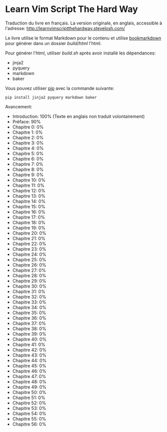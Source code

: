 Learn Vim Script The Hard Way
=============================

Traduction du livre en français. La version originale, en anglais, accessible à
l'adresse: http://learnvimscriptthehardway.stevelosh.com/

Le livre utilise le format Markdown pour le contenu et utilise
[bookmarkdown](https://github.com/sjl/bookmarkdown) pour générer dans un dossier
*build/html* l'html.

Pour générer l'html, utiliser *build.sh* après avoir installé les dépendances:
* jinja2
* pyquery
* markdown
* baker

Vous pouvez utiliser [pip](https://pypi.python.org/pypi/pip) avec la commande
suivante:

```
pip install jinja2 pyquery markdown baker
```

Avancement:

* Introduction: 100% (Texte en anglais non traduit volontairement)
* Préface: 90%
* Chapitre 0: 0%
* Chapitre 1: 0%
* Chapitre 2: 0%
* Chapitre 3: 0%
* Chapitre 4: 0%
* Chapitre 5: 0%
* Chapitre 6: 0%
* Chapitre 7: 0%
* Chapitre 8: 0%
* Chapitre 9: 0%
* Chapitre 10: 0%
* Chapitre 11: 0%
* Chapitre 12: 0%
* Chapitre 13: 0%
* Chapitre 14: 0%
* Chapitre 15: 0%
* Chapitre 16: 0%
* Chapitre 17: 0%
* Chapitre 18: 0%
* Chapitre 19: 0%
* Chapitre 20: 0%
* Chapitre 21: 0%
* Chapitre 22: 0%
* Chapitre 23: 0%
* Chapitre 24: 0%
* Chapitre 25: 0%
* Chapitre 26: 0%
* Chapitre 27: 0%
* Chapitre 28: 0%
* Chapitre 29: 0%
* Chapitre 30: 0%
* Chapitre 31: 0%
* Chapitre 32: 0%
* Chapitre 33: 0%
* Chapitre 34: 0%
* Chapitre 35: 0%
* Chapitre 36: 0%
* Chapitre 37: 0%
* Chapitre 38: 0%
* Chapitre 39: 0%
* Chapitre 40: 0%
* Chapitre 41: 0%
* Chapitre 42: 0%
* Chapitre 43: 0%
* Chapitre 44: 0%
* Chapitre 45: 0%
* Chapitre 46: 0%
* Chapitre 47: 0%
* Chapitre 48: 0%
* Chapitre 49: 0%
* Chapitre 50: 0%
* Chapitre 51: 0%
* Chapitre 52: 0%
* Chapitre 53: 0%
* Chapitre 54: 0%
* Chapitre 55: 0%
* Chapitre 56: 0%
